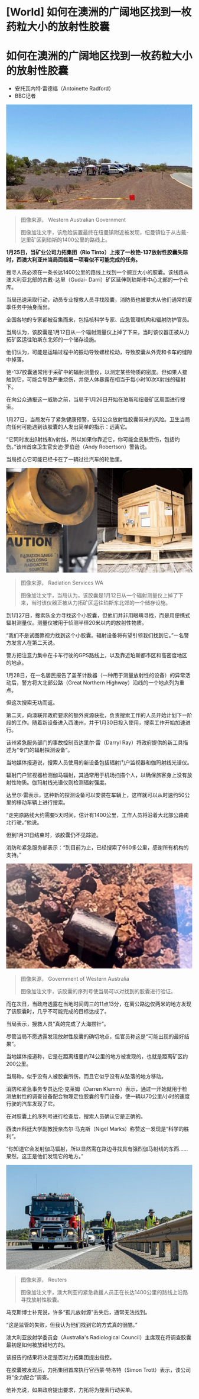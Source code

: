 # [World] 如何在澳洲的广阔地区找到一枚药粒大小的放射性胶囊

#  如何在澳洲的广阔地区找到一枚药粒大小的放射性胶囊

  * 安托瓦内特·雷德福（Antoinette Radford） 
  * BBC记者 


![发现放射性胶囊的区域](_128490144_c688fe47277661f8e29113fa2ca961ba1402c1d9.jpg)

> 图像来源，  Western Australian Government
>
> 图像加注文字，该危险装置最终在纽曼镇附近被发现，纽曼镇位于从古戴-达里矿区到珀斯的1400公里的路线上。

**1月25日，当矿业公司力拓集团（Rio Tinto）上报了一枚铯-137放射性胶囊失踪时，西澳大利亚州当局面临着一项看似不可能完成的任务。**

搜寻人员必须在一条长达1400公里的路线上找到一个豌豆大小的胶囊。该线路从澳大利亚北部的古戴-达里（Gudai- Darri）矿区延伸到珀斯市中心北部的一个仓库。

当局迅速采取行动，动员专业搜救人员寻找胶囊，消防员也被要求从他们通常的夏季任务中抽身而出。

全国各地的专家都被召集而来，包括核科学专家、应急管理机构和辐射防护官员。

当局认为，该胶囊是1月12日从一个辐射测量仪上掉了下来，当时该仪器正被从力拓矿区运往珀斯东北郊的一个储存设施。

他们认为，可能是运输过程中的振动导致螺栓松动，导致胶囊从外壳和卡车的缝隙中掉落。

铯-137胶囊通常用于采矿中的辐射测量仪，以测定某些物质的密度。但如果人接触到它，可能会导致严重烧伤，并使人体暴露在相当于每小时10次X射线的辐射下。

在向公众通报这一威胁之前，当局于1月26日开始在珀斯和纽曼矿区周围进行搜索。

1月27日，当局发布了紧急健康预警，告知公众放射性胶囊带来的风险。卫生当局向任何可能遇到该胶囊的人发出简单的指示：远离它。

“它同时发出β射线和γ射线，所以如果你靠近它，你可能会皮肤受伤，包括灼伤。”该州首席卫生官安迪·罗伯逊（Andy Robertson）警告说。

当局担心它可能已经卡在了一辆过往汽车的轮胎里。

![当局认为，该胶囊是1月12日从一个辐射测量仪上掉了下来](_128486567_radiationgauge.jpg)

> 图像来源，  Radiation Services WA
>
> 图像加注文字，当局认为，该胶囊是1月12日从一个辐射测量仪上掉了下来，当时该仪器正被从力拓矿区运往珀斯东北郊的一个储存设施。

到1月27日，搜索队全力寻找这个小胶囊，但他们并非用眼睛寻找，而是用便携式辐射测量仪。测量仪被用于侦测半径20米以内的放射性物质。

“我们不是试图靠视力找到这个小胶囊。辐射设备将有望引领我们找到它。”一名警方发言人在第二天说。

警方把注意力集中在卡车行驶的GPS路线上，以及靠近珀斯都市区和高密度地区的地点。

1月28日，在一名居民报告了盖革计数器（一种用于测量放射性的设备）的异常活动后，警方将大北部公路（Great Northern Highway）沿线的一个地点列为重点。

但这次搜索无功而返。

第二天，向澳联邦政府要求的额外资源获批，负责搜索工作的人员开始计划下一阶段的工作。随着新设备进入西澳州，并于1月30日投入使用，搜索工作开始加速进行。

该州紧急服务部门的事故控制员达里尔·雷（Darryl Ray）将政府提供的新工具描述为“专门的辐射探测设备”。

当地媒体报道说，搜索人员使用的新设备包括辐射门户监视器和伽玛射线光谱仪。

辐射门户监视器检测伽马辐射，其通常用于机场扫描个人，以确保旅客身上没有放射性物质。伽玛射线光谱仪则检测辐射强度。

达里尔·雷表示，这种新的探测设备可以安装在车辆上，这样就可以从时速约50公里的移动车辆上进行搜索。

“走完原路线大约需要5天时间，估计有1400公里，工作人员将沿着大北部公路南北行驶。”他说。

但到1月31日结束时，该胶囊仍不见踪迹。

消防和紧急服务部表示：“到目前为止，已经搜索了660多公里，感谢所有机构的支持。”

![发现的放射性胶囊图片](_128483289_328239478_8756460294427899_8603611346656892703_n.jpg)

> 图像来源，  Government of Western Australia
>
> 图像加注文字，该胶囊的序列号使当局可以对找到的胶囊进行验证。

而在次日，当政府透露在当地时间周三的11点13分，在离公路边仅两米的地方发现了该胶囊时，几乎不可能完成的目标达成了。

当局表示，搜救人员“真的完成了大海捞针”。

尽管当局不愿透露发现放射性胶囊的确切地点，但官员称这是“可能出现的最好结果”。

当地媒体报道称，它是在距离纽曼约74公里的地方被发现的，也就是距离矿区约200公里。

当局称，似乎没有人被胶囊所伤，而且它似乎没有从坠落的地方移动。

消防和紧急事务专员达伦·克莱姆（Darren Klemm）表示，通过一开始就用于检测放射性的调查设备配合物理定位胶囊的专门设备，使一辆以70公里/小时的速度行驶的汽车发现了它。

在对胶囊上的序列号进行检查后，搜索人员确认它是正确的。

西澳州科廷大学副教授奈杰尔·马克斯（Nigel Marks）称赞这一发现是“科学的胜利”。

“你知道它会发射伽马辐射，所以显然需在路边寻找具有强烈伽马射线的东西......果然，这正是他们发现它的地方。”

![澳大利亚的紧急救援人员正在长达1400公里的路线上沿路寻找放射性胶囊。](_128482610_f4ec756e8cfef11f248351231253ec03750e1b660_184_3531_19861000x563.jpg)

> 图像来源，  Reuters
>
> 图像加注文字，澳大利亚的紧急救援人员正在长达1400公里的路线上沿路寻找放射性胶囊。

马克斯博士补充说，许多“孤儿放射源”丢失后，通常无法找到。

“这是监管的失败，但我认为他们找到它的方式真的很酷。”

澳大利亚放射学委员会（Australia's Radiological Council）主席现在将调查胶囊最初是如何被放错地方的。

该报告的结果将决定是否对力拓集团提出指控。

在胶囊被发现后，力拓集团首席执行官西蒙·特洛特（Simon Trott）表示，该公司将“全力配合”调查。

他补充说，如果政府提出要求，力拓将为搜索行动买单。


